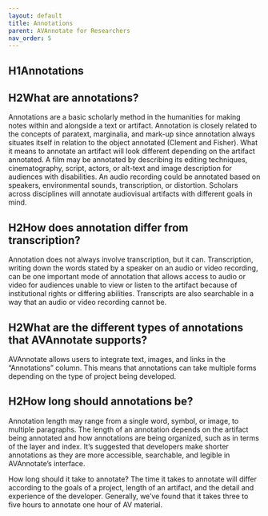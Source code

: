 ```yaml
---
layout: default
title: Annotations
parent: AVAnnotate for Researchers
nav_order: 5
---
```

## H1Annotations

## H2What are annotations?
Annotations are a basic scholarly method in the humanities for making notes within and alongside a text or artifact. Annotation is closely related to the concepts of paratext, marginalia, and mark-up since annotation always situates itself in relation to the object annotated (Clement and Fisher). What it means to annotate an artifact will look different depending on the artifact annotated. A film may be annotated by describing its editing techniques, cinematography, script, actors, or alt-text and image description for audiences with disabilities. An audio recording could be annotated based on speakers, environmental sounds, transcription, or distortion. Scholars across disciplines will annotate audiovisual artifacts with different goals in mind.


## H2How does annotation differ from transcription?
Annotation does not always involve transcription, but it can. Transcription, writing down the words stated by a speaker on an audio or video recording, can be one important mode of annotation that allows access to audio or video for audiences unable to view or listen to the artifact because of institutional rights or differing abilities. Transcripts are also searchable in a way that an audio or video recording cannot be.


## H2What are the different types of annotations that AVAnnotate supports?
AVAnnotate allows users to integrate text, images, and links in the “Annotations” column. This means that annotations can take multiple forms depending on the type of project being developed.


## H2How long should annotations be?
Annotation length may range from a single word, symbol, or image, to multiple paragraphs. The length of an annotation depends on the artifact being annotated and how annotations are being organized, such as in terms of the layer and index. It’s suggested that developers make shorter annotations as they are more accessible, searchable, and legible in AVAnnotate’s interface.

How long should it take to annotate? 
The time it takes to annotate will differ according to the goals of a project, length of an artifact, and the detail and experience of the developer. Generally, we’ve found that it takes three to five hours to annotate one hour of AV material.

